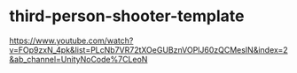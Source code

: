# third-person-shooter-template

https://www.youtube.com/watch?v=FOp9zxN_4pk&list=PLcNb7VR72tXOeGUBznVOPlJ60zQCMesIN&index=2&ab_channel=UnityNoCode%7CLeoN
